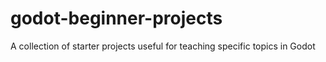# godot-beginner-projects
A collection of starter projects useful for teaching specific topics in Godot
